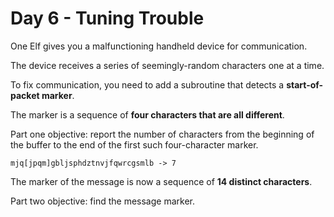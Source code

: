 # Day 6 - Tuning Trouble

One Elf gives you a malfunctioning handheld device for communication.

The device receives a series of seemingly-random characters one at a time.

To fix communication, you need to add a subroutine that detects a **start-of-packet marker**.

The marker is a sequence of **four characters that are all different**.

Part one objective: report the number of characters from the beginning of the buffer to the end of the first such four-character marker.

```
mjq[jpqm]gbljsphdztnvjfqwrcgsmlb -> 7
```

The marker of the message is now a sequence of **14 distinct characters**.

Part two objective: find the message marker.
